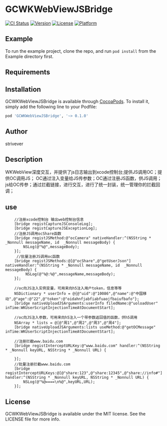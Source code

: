 # GCWKWebViewJSBridge

[![CI Status](https://img.shields.io/travis/458362366@qq.com/GCWKWebViewJSBridge.svg?style=flat)](https://travis-ci.org/458362366@qq.com/GCWKWebViewJSBridge)
[![Version](https://img.shields.io/cocoapods/v/GCWKWebViewJSBridge.svg?style=flat)](https://cocoapods.org/pods/GCWKWebViewJSBridge)
[![License](https://img.shields.io/badge/License-MIT-yellow.svg)](https://cocoapods.org/pods/GCWKWebViewJSBridge)
[![Platform](https://img.shields.io/cocoapods/p/GCWKWebViewJSBridge.svg?style=flat)](https://cocoapods.org/pods/GCWKWebViewJSBridge)

## Example

To run the example project, clone the repo, and run `pod install` from the Example directory first.

## Requirements

## Installation

GCWKWebViewJSBridge is available through [CocoaPods](https://cocoapods.org). To install
it, simply add the following line to your Podfile:

```ruby
pod 'GCWKWebViewJSBridge', '~> 0.1.0'
```

## Author
strivever
## Description
WKWebView深度交互，并提供了js日志输出到xcode控制台;提供JS调用OC；提供OC调用JS；
OC通过注入变量给JS传参数；OC通过注册JS函数，供JS调用；js给OC传参；通过拦截链接，进行交互，进行了统一封装，统一管理你的拦截回调；
## use 
```
    //注册xcode控制台 输出web控制台信息
    [bridge registCaptureJSConsoleLog];
    [bridge registCaptureJSExceptionLog];
    //注册JS调用ocShare函数
    [bridge registJSMethod:@"ocCamera" nativeHandler:^(NSString * _Nonnull messageName, id  _Nonnull messageBody) {
        NSLog(@"%@",messageBody);
    }];
     //批量注册JS调用oc函数
    [bridge registJSMethods:@[@"ocShare",@"getUserJson"] nativeHandler:^(NSString * _Nonnull messageName, id  _Nonnull messageBody) {
         NSLog(@"%@:%@",messageName,messageBody);
    }];
    
    //oc向JS注入实例变量，可用来向h5注入用户token，信息等等
    NSDictionary * userInfo = @{@"uid":@"10086",@"name":@"中国移动",@"age":@"22",@"token":@"oidahnfjabfiabfuaojfbaiufbafo"};
    [bridge nativeUploadJSArguments:userInfo filedName:@"uoloadUser" inTime:WKUserScriptInjectionTimeAtDocumentStart];
   
    //oc向JS注入参数，可用来向h5注入一个带参数返回值的函数，供h5调用
    NSArray * lists = @[@"周1",@"周2",@"周3",@"周4"];
    [bridge nativeUploadJSArguments:lists useMethod:@"getOCMessage" inTime:WKUserScriptInjectionTimeAtDocumentStart];
    
    //注册拦截www.baidu.com
    [bridge registInterceptURLKey:@"www.baidu.com" handler:^(NSString * _Nonnull keyURL, NSString * _Nonnull URL) {
        
    }];
    //批量注册拦截www.baidu.com
    [bridge registInterceptURLKeys:@[@"share:123",@"share:12345",@"share://info#"] handler:^(NSString * _Nonnull keyURL, NSString * _Nonnull URL) {
        NSLog(@"%@====\n%@",keyURL,URL);
    }];
```
## License

GCWKWebViewJSBridge is available under the MIT license. See the LICENSE file for more info.
